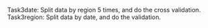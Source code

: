 Task3date: Split data by region 5 times, and do the cross validation.  
Task3region: Split data by date, and do the validation.  
